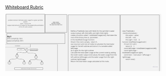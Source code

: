 [Whiteboard Rubric](https://docs.google.com/spreadsheets/d/1GTHgq7xg7J2pp36YNNdRe0_ZucMWxZl6gcujNlnLJc4/edit?usp=sharing)


![alt text](./Untitled%20(7).jpg)